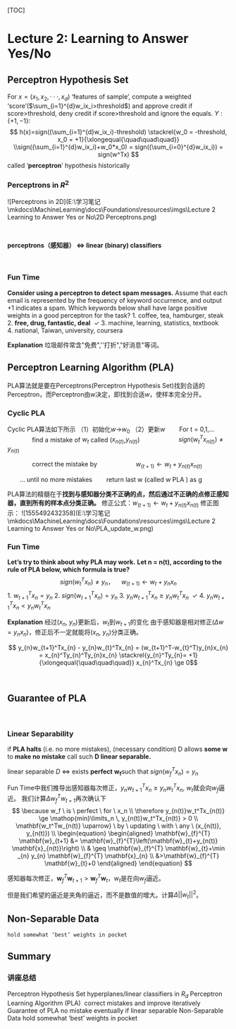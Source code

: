 [TOC]

# Lecture 2: Learning to Answer Yes/No
## Perceptron Hypothesis Set

For $x = (x_1 ,x_2 ,··· ,x_d )$ ‘features of sample’, compute a weighted ‘score’($\sum_{i=1}^{d}w_ix_i>threshold$)
and approve credit if score>threshold, deny credit if score>threshold and ignore the equals.
$Y:\{+1,  -1\}$:
$$
h(x)=sign((\sum_{i=1}^{d}w_ix_i)-threshold) \stackrel{w_0 = -threshold, x_0 = +1}{\xlongequal{\quad\quad\quad}}
\\sign((\sum_{i=1}^{d}w_ix_i)+w_0*x_0) = sign((\sum_{i=0}^{d}w_ix_i)) = sign(w^Tx)
$$
called ‘**perceptron**’ hypothesis historically
<br/>

### Perceptrons in $R^2$
![Perceptrons in 2D](E:\学习笔记\mkdocs\MachineLearning\docs\Foundations\resources\imgs\Lecture 2 Learning to Answer Yes or No\2D Perceptrons.png)

<br/>

**perceptrons（感知器） ⇔  linear (binary) classifiers**




<br/>

### Fun Time
**Consider using a perceptron to detect spam messages.**
Assume that each email is represented by the frequency of keyword
occurrence, and output +1 indicates a spam. Which keywords below
shall have large positive weights in a good perceptron for the task?
1.&nbsp;coffee, tea, hamburger, steak
2.&nbsp;**free, drug, fantastic, deal** &nbsp;$\checkmark$
3.&nbsp;machine, learning, statistics, textbook
4.&nbsp;national, Taiwan, university, coursera

**Explanation**
垃圾邮件常含"免费",''打折","好消息"等词。
<br/>



## Perceptron Learning Algorithm (PLA)
PLA算法就是要在Perceptrons(Perceptron Hypothesis Set)找到合适的Perceptron，而Perceptron由$w$决定，即找到合适$w$，使样本完全分开。
### Cyclic PLA
Cyclic PLA算法如下所示
（1）初始化$w​$->$w_0​$
（2）更新$w​$
&emsp;&emsp;For t = 0,1,...
&emsp;&emsp;&emsp;&emsp;find a mistake of $w_t​$ called ($x_{n(t)}​$,$y_{n(t)}​$)
&emsp;&emsp;&emsp;&emsp;&emsp;&emsp;$sign(w_t^Tx_{n(t)}) \ne y_{n(t)}​$

&emsp;&emsp;&emsp;&emsp;correct the mistake by
&emsp;&emsp;&emsp;&emsp;&emsp;&emsp;$w_{(t+1)} ← w_t + y_{n(t)}x_{n(t)}​$

&emsp;&emsp;... until no more mistakes
&emsp;&emsp;return last w (called w PLA ) as g	

PLA算法的精髓在于**找到与感知器分类不正确的点，然后通过不正确的点修正感知器，直到所有的样本点分类正确。**
修正公式：$w_{(t+1)} ← w_t + y_{n(t)}x_{n(t)}$
修正图示：
![1555492432358](E:\学习笔记\mkdocs\MachineLearning\docs\Foundations\resources\imgs\Lecture 2 Learning to Answer Yes or No\PLA_update_w.png)
<br/>

### Fun Time
**Let’s try to think about why PLA may work.**
**Let n = n(t), according to the rule of PLA below, which formula is true?**
$$
sign(w_t^Tx_{n}) \ne y_{n}，\quad
w_{(t+1)} ← w_t + y_{n}x_{n}
$$
1.&nbsp;$w_{t+1}^Tx_{n} =  y_{n}$
2.&nbsp;$sign(w_{t+1}^Tx_{n}) = y_{n}$
3.&nbsp;$y_{n}w_{t+1}^Tx_{n} \geq y_{n}w_{t}^Tx_{n}$ &nbsp;$\checkmark$
4.&nbsp;$y_{n}w_{t+1}^Tx_{n} < y_{n}w_{t}^Tx_{n}​$

**Explanation**
经过($x_{n}$, $y_{n}$)更新后，$w_t$到$w_{t+1}$的变化
由于感知器是相对修正($\Delta w = y_{n}x_{n}$)，修正后不一定就能将($x_{n}$, $y_{n}​$)分类正确。

$$
y_{n}w_{t+1}^Tx_{n} - y_{n}w_{t}^Tx_{n} =  (w_{t+1}^T-w_{t}^T)y_{n}x_{n} = x_{n}^Ty_{n}^Ty_{n}x_{n} 
\stackrel{y_{n}^Ty_{n}= +1}{\xlongequal{\quad\quad\quad}} x_{n}^Tx_{n} \ge 0​
$$

<br/>



## Guarantee of PLA
<br/>

### Linear Separability
if **PLA halts** (i.e. no more mistakes), (necessary condition) D allows **some w** to **make no mistake** call such **D linear separable.**

linear separable $D​$ ⇔ exists **perfect** $\mathbf{w_f}​$ such that $sign(w_f^Tx_{n}) = y_{n}​$

Fun Time中我们推导出感知器每次修正，$y_{n}w_{t+1}^Tx_{n} \ge y_{n}w_{t}^Tx_{n}$, $w_t$就会向$w_f$逼近。
我们计算$\Delta w_f^Tw_{t+1}​$再次确认下
$$
\because w_f \ is \ perfect \ for \ x_n
\\ \therefore y_{n(t)}w_t^Tx_{n(t)} \ge \mathop{min}\limits_n \, y_{n(t)}w_t^Tx_{n(t)} > 0
\\
\mathbf{w_t^Tw_{n(t)} \uparrow} \ by \ updating \ with \ any \ (x_{n(t)}, y_{n(t)})
\\
\begin{equation}
\begin{aligned} 
\mathbf{w}_{f}^{T} \mathbf{w}_{t+1} &= \mathbf{w}_{f}^{T}\left(\mathbf{w}_{t}+y_{n(t)} \mathbf{x}_{n(t)}\right) \\ & \geq \mathbf{w}_{f}^{T} \mathbf{w}_{t}+\min _{n} y_{n} \mathbf{w}_{f}^{T} \mathbf{x}_{n} \\ &>\mathbf{w}_{f}^{T} \mathbf{w}_{t}+0 
\end{aligned}
\end{equation}
$$

感知器每次修正，$\mathbf{w}_{f}^{T} \mathbf{w}_{t+1} > \mathbf{w}_{f}^{T} \mathbf{w}_{t}$，$w_t$是在向$w_f$逼近。

但是我们希望的逼近是夹角的逼近，而不是数值的增大。计算$\Delta||w_t||^2​$。




## Non-Separable Data
	hold somewhat ‘best’ weights in pocket

## Summary
### 讲座总结
Perceptron Hypothesis Set
	hyperplanes/linear classifiers in $R_d​$
Perceptron Learning Algorithm (PLA)
​	correct mistakes and improve iteratively
Guarantee of PLA
	no mistake eventually if linear separable
Non-Separable Data
	hold somewhat ‘best’ weights in pocket